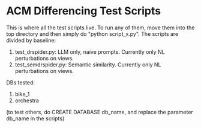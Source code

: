 # ACM Differencing Test Scripts
This is where all the test scripts live. To run any of them, move them into the top directory and then simply do "python script_x.py". The scripts are divided by baseline:

1. test_drspider.py: LLM only, naive prompts. Currently only NL perturbations on views.
2. test_semdrspider.py: Semantic similarity. Currently only NL perturbations on views.

DBs tested:
1. bike_1
2. orchestra

(to test others, do CREATE DATABASE db_name, and replace the parameter db_name in the scripts)
